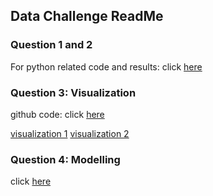 ## Data Challenge ReadMe

### Question 1 and 2

For python related code and results: click [here](https://github.com/ying4uang/1-3challenge/blob/master/Data%20Challenge.ipynb)

### Question 3: Visualization

github code: click [here](https://github.com/ying4uang/vizmusic)


[visualization 1](www.coupio.us:8080)
[visualization 2](www.coupio.us:8080/viz2.html)

### Question 4: Modelling

click [here](https://github.com/ying4uang/1-3challenge/blob/master/Model%20Project.md)

